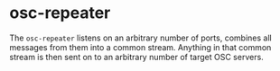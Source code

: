 # osc-repeater

The `osc-repeater` listens on an arbitrary number of ports, combines all
messages from them into a common stream.
Anything in that common stream is then sent on to an arbitrary number of target
OSC servers.

